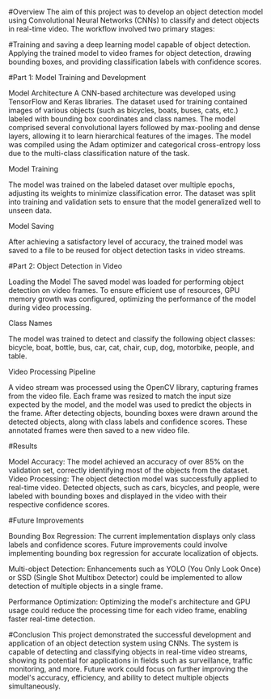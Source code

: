 #Overview
The aim of this project was to develop an object detection model using Convolutional Neural Networks (CNNs) to classify and detect objects in real-time video. The workflow involved two primary stages:

#Training and saving a deep learning model capable of object detection.
Applying the trained model to video frames for object detection, drawing bounding boxes, and providing classification labels with confidence scores.

#Part 1: Model Training and Development

Model Architecture
A CNN-based architecture was developed using TensorFlow and Keras libraries. The dataset used for training contained images of various objects (such as bicycles, boats, buses, cats, etc.) labeled with bounding box coordinates and class names. The model comprised several convolutional layers followed by max-pooling and dense layers, allowing it to learn hierarchical features of the images.
The model was compiled using the Adam optimizer and categorical cross-entropy loss due to the multi-class classification nature of the task.

Model Training

The model was trained on the labeled dataset over multiple epochs, adjusting its weights to minimize classification error. The dataset was split into training and validation sets to ensure that the model generalized well to unseen data.

Model Saving

After achieving a satisfactory level of accuracy, the trained model was saved to a file to be reused for object detection tasks in video streams.

#Part 2: Object Detection in Video

Loading the Model
The saved model was loaded for performing object detection on video frames. To ensure efficient use of resources, GPU memory growth was configured, optimizing the performance of the model during video processing.

Class Names

The model was trained to detect and classify the following object classes: bicycle, boat, bottle, bus, car, cat, chair, cup, dog, motorbike, people, and table.

Video Processing Pipeline

A video stream was processed using the OpenCV library, capturing frames from the video file. Each frame was resized to match the input size expected by the model, and the model was used to predict the objects in the frame. After detecting objects, bounding boxes were drawn around the detected objects, along with class labels and confidence scores. These annotated frames were then saved to a new video file.

#Results

Model Accuracy: The model achieved an accuracy of over 85% on the validation set, correctly identifying most of the objects from the dataset.
Video Processing: The object detection model was successfully applied to real-time video. Detected objects, such as cars, bicycles, and people, were labeled with bounding boxes and displayed in the video with their respective confidence scores.

#Future Improvements

Bounding Box Regression: The current implementation displays only class labels and confidence scores. Future improvements could involve implementing bounding box regression for accurate localization of objects.

Multi-object Detection: Enhancements such as YOLO (You Only Look Once) or SSD (Single Shot Multibox Detector) could be implemented to allow detection of multiple objects in a single frame.

Performance Optimization: Optimizing the model's architecture and GPU usage could reduce the processing time for each video frame, enabling faster real-time detection.

#Conclusion
This project demonstrated the successful development and application of an object detection system using CNNs. The system is capable of detecting and classifying objects in real-time video streams, showing its potential for applications in fields such as surveillance, traffic monitoring, and more. Future work could focus on further improving the model's accuracy, efficiency, and ability to detect multiple objects simultaneously.


